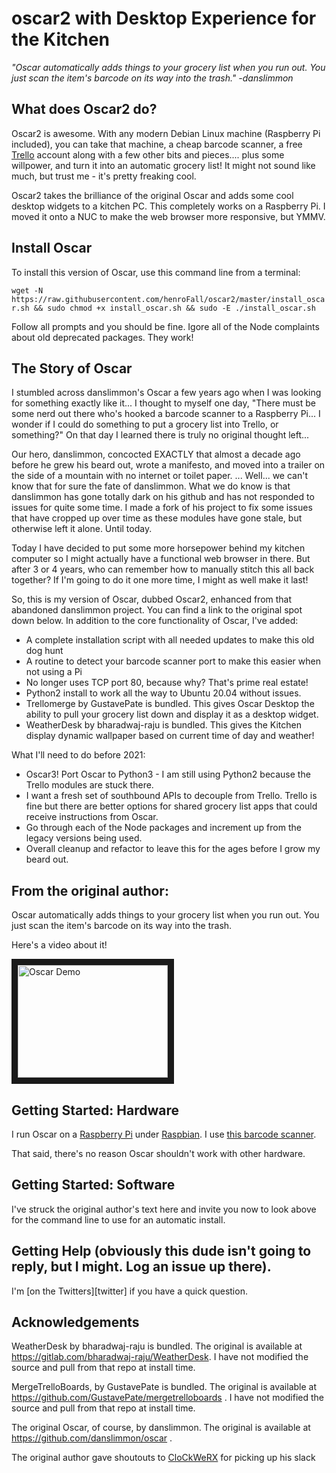 
# oscar2 with Desktop Experience for the Kitchen 
*"Oscar automatically adds things to your grocery list when you run out. You
just scan the item's barcode on its way into the trash." -danslimmon* 

What does Oscar2 do?
----------------
Oscar2 is awesome. With any modern Debian Linux machine (Raspberry Pi included), you can take that machine, a cheap barcode scanner, a free [Trello](https://www.trello.com) account along with a few other bits and pieces.... plus some willpower, and turn it into an automatic grocery list! It might not sound like much, but trust me - it's pretty freaking cool.

Oscar2 takes the brilliance of the original Oscar and adds some cool desktop widgets to a kitchen PC. This completely works on a Raspberry Pi. I moved it onto a NUC to make the web browser more responsive, but YMMV. 

Install Oscar
-------------
To install this version of Oscar, use this command line from a terminal:

`wget -N https://raw.githubusercontent.com/henroFall/oscar2/master/install_oscar.sh && sudo chmod +x install_oscar.sh && sudo -E ./install_oscar.sh`

Follow all prompts and you should be fine. Igore all of the Node complaints about old deprecated packages. They work!

The Story of Oscar
-------------
I stumbled across danslimmon's Oscar a few years ago when I was looking for something exactly like it... I thought to myself one day, "There must be some nerd out there who's hooked a barcode scanner to a Raspberry Pi... I wonder if I could do something to put a grocery list into Trello, or something?" On that day I learned there is truly no original thought left...

Our hero, danslimmon, concocted EXACTLY that almost a decade ago before he grew his beard out, wrote a manifesto, and moved into a trailer on the side of a mountain with no internet or toilet paper. ... Well... we can't know that for sure the fate of danslimmon. What we do know is that danslimmon  has gone totally dark on his github and has not responded to issues for quite some time. I made a fork of his project to fix some issues that have cropped up over time as these modules have gone stale, but otherwise left it alone. Until today. 

Today I have decided to put some more horsepower behind my kitchen computer so I might actually have a functional web browser in there. But after 3 or 4 years, who can remember how to manually stitch this all back together? If I'm going to do it one more time, I might as well make it last!

So, this is my version of Oscar, dubbed Oscar2, enhanced from that abandoned danslimmon project. You can find a link to the original spot down below. In addition to the core functionality of Oscar, I've added:

* A complete installation script with all needed updates to make this old dog hunt
* A routine to detect your barcode scanner port to make this easier when not using a Pi
* No longer uses TCP port 80, because why? That's prime real estate!
* Python2 install to work all the way to Ubuntu 20.04 without issues.
* Trellomerge by GustavePate is bundled. This gives Oscar Desktop the ability to pull your grocery list down and display it as a desktop widget.
* WeatherDesk by bharadwaj-raju is bundled. This gives the Kitchen display dynamic wallpaper based on current time of day and weather!

What I'll need to do before 2021:
* Oscar3! Port Oscar to Python3 - I am still using Python2 because the Trello modules are stuck there.
* I want a fresh set of southbound APIs to decouple from Trello. Trello is fine but there are better options for shared grocery list apps that could receive instructions from Oscar. 
* Go through each of the Node packages and increment up from the legacy versions being used.
* Overall cleanup and refactor to leave this for the ages before I grow my beard out.
 

From the original author:
----------------

Oscar automatically adds things to your grocery list when you run out. You
just scan the item's barcode on its way into the trash.

Here's a video about it!

<a href="http://www.youtube.com/watch?feature=player_embedded&v=9_MNOOgFDg4" target="_blank">
<img src="http://img.youtube.com/vi/9_MNOOgFDg4/0.jpg" alt="Oscar Demo" width="240" height="180" border="10" />
</a>


Getting Started: Hardware
-----

I run Oscar on a [Raspberry Pi][raspberry-pi] under [Raspbian][raspbian]. I use
[this barcode scanner][scanner-amazon].

That said, there's no reason Oscar shouldn't work with other hardware.


Getting Started: Software
-----
I've struck the original author's text here and invite you now to look above for the command line to use for an automatic install. 

Getting Help (obviously this dude isn't going to reply, but I might. Log an issue up there).
-----
I'm [on the Twitters][twitter] if you have a quick question. 

Acknowledgements
-----
WeatherDesk by bharadwaj-raju is bundled. The original is available at https://gitlab.com/bharadwaj-raju/WeatherDesk. I have not modified the source and pull from that repo at install time.

MergeTrelloBoards, by GustavePate is bundled. The original is available at https://github.com/GustavePate/mergetrelloboards . I have not modified the source and pull from that repo at install time.

The original Oscar, of course, by danslimmon. The original is available at https://github.com/danslimmon/oscar . 

The original author gave shoutouts to [CloCkWeRX](https://github.com/CloCkWeRX) for picking up his slack

[raspberry-pi]: http://www.raspberrypi.org/
[raspbian]: http://www.raspbian.org/
[scanner-amazon]: http://www.amazon.com/gp/product/B0085707Z8/ref=oh_details_o03_s00_i03?ie=UTF8&psc=1

